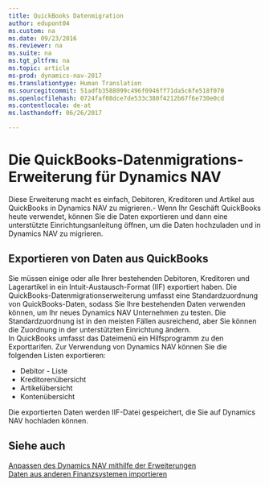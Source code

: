 ```yaml
---
title: QuickBooks Datenmigration
author: edupont04
ms.custom: na
ms.date: 09/23/2016
ms.reviewer: na
ms.suite: na
ms.tgt_pltfrm: na
ms.topic: article
ms-prod: dynamics-nav-2017
ms.translationtype: Human Translation
ms.sourcegitcommit: 51adfb3588099c496f0946ff71da5c6fe518f070
ms.openlocfilehash: 0724faf08dce7de533c380f4212b67f6e730e0cd
ms.contentlocale: de-at
ms.lasthandoff: 06/26/2017

---
```


# <a name="the-quickbooks-data-migration-extension-for-dynamics-nav"></a>Die QuickBooks-Datenmigrations-Erweiterung für Dynamics NAV
Diese Erweiterung macht es einfach, Debitoren, Kreditoren und Artikel aus QuickBooks in Dynamics NAV zu migrieren.- Wenn Ihr Geschäft QuickBooks heute verwendet, können Sie die Daten exportieren und dann eine unterstützte Einrichtungsanleitung öffnen, um die Daten hochzuladen und in Dynamics NAV zu migrieren.  

## <a name="exporting-data-from-quickbooks"></a>Exportieren von Daten aus QuickBooks
Sie müssen einige oder alle Ihrer bestehenden Debitoren, Kreditoren und Lagerartikel in ein Intuit-Austausch-Format (IIF) exportiert haben. Die QuickBooks-Datenmigrationserweiterung umfasst eine Standardzuordnung von QuickBooks-Daten, sodass Sie Ihre bestehenden Daten verwenden können, um Ihr neues Dynamics NAV Unternehmen zu testen. Die Standardzuordnung ist in den meisten Fällen ausreichend, aber Sie können die Zuordnung in der unterstützten Einrichtung ändern.  
In QuickBooks umfasst das Dateimenü ein Hilfsprogramm zu den Exporttarifen. Zur Verwendung von Dynamics NAV können Sie die folgenden Listen exportieren:
- Debitor - Liste
- Kreditorenübersicht
- Artikelübersicht
- Kontenübersicht  

Die exportierten Daten werden IIF-Datei gespeichert, die Sie auf Dynamics NAV hochladen können.

## <a name="see-also"></a>Siehe auch  
[Anpassen des Dynamics NAV mithilfe der Erweiterungen ](ui-extensions.md)  
[Daten aus anderen Finanzsystemen importieren](upload-data.md)  

